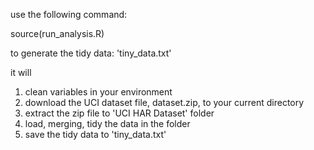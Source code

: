 use the following command:

  source(run_analysis.R)

to generate the tidy data: 'tiny_data.txt'

it will 

1. clean variables in your environment
2. download the UCI dataset file, dataset.zip,
   to your current directory
3. extract the zip file to 'UCI HAR Dataset' folder
4. load, merging, tidy the data in the folder
5. save the tidy data to 'tiny_data.txt'
